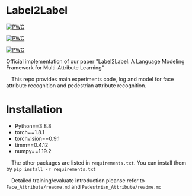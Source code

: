 # Label2Label
[![PWC](https://img.shields.io/endpoint.svg?url=https://paperswithcode.com/badge/label2label-a-language-modeling-framework-for/facial-attribute-classification-on-lfwa)](https://paperswithcode.com/sota/facial-attribute-classification-on-lfwa?p=label2label-a-language-modeling-framework-for)

[![PWC](https://img.shields.io/endpoint.svg?url=https://paperswithcode.com/badge/label2label-a-language-modeling-framework-for/clothing-attribute-recognition-on-clothing)](https://paperswithcode.com/sota/clothing-attribute-recognition-on-clothing?p=label2label-a-language-modeling-framework-for)

[![PWC](https://img.shields.io/endpoint.svg?url=https://paperswithcode.com/badge/label2label-a-language-modeling-framework-for/pedestrian-attribute-recognition-on-pa-100k)](https://paperswithcode.com/sota/pedestrian-attribute-recognition-on-pa-100k?p=label2label-a-language-modeling-framework-for)



Official implementation of our paper "Label2Label: A Language Modeling Framework for Multi-Attribute Learning"

&emsp;This repo provides main experiments code, log and model for face attribute recognition and pedestrian attribute recognition.

# Installation

* Python==3.8.8
* torch==1.8.1
* torchvision==0.9.1
* timm==0.4.12
* numpy==1.19.2

&emsp;The other packages are listed in `requirements.txt`. You can install them by `pip install -r requirements.txt`

&emsp;Detailed training/evaluate introduction pleanse refer to `Face_Attribute/readme.md` and `Pedestrian_Attribute/readme.md`
